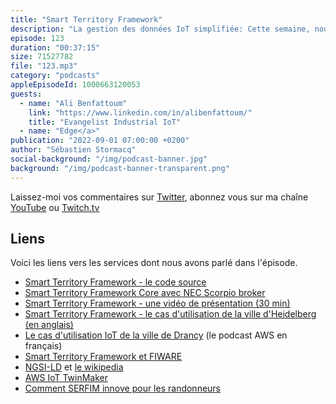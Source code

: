 ```yaml
---
title: "Smart Territory Framework"
description: "La gestion des données IoT simplifiée: Cette semaine, nous parlons du Smart Territory Framework, un ensemble d'outils et de modules open source qui permet de démarrer rapidement les projets IoT à l'échelle d'un territoire, une ville, une collectivité. Vous pouvez ainsi construire et maintenir des solutions basées sur les standards de l'industries, compatible avec les solutions open source de l'écosystème FIWARE. Comme à notre habitude, nous expliquons très concrètement comment démarrer et nous illustrons nos propos avec des cas pratiques déjà mis en oeuvre par nos clients : du contrôle de building, à la surveillance des troupeaux dans les alpages, en passant par l'amélioration de la circulation et du parking en ville."
episode: 123
duration: "00:37:15"
size: 71527782
file: "123.mp3"
category: "podcasts"
appleEpisodeId: 1000663120053
guests:
  - name: "Ali Benfattoum"
    link: "https://www.linkedin.com/in/alibenfattoum/"
    title: "Evangelist Industrial IoT"
  - name: "Edge</a>"
publication: "2022-09-01 07:00:00 +0200"
author: "Sébastien Stormacq"
social-background: "/img/podcast-banner.jpg"
background: "/img/podcast-banner-transparent.png"
---
```


Laissez-moi vos commentaires sur [Twitter](https://twitter.com/sebsto), abonnez vous sur ma chaîne [YouTube](https://www.youtube.com/sebsto) ou [Twitch.tv](https://www.twitch.tv/sebAWS)

## Liens

Voici les liens vers les services dont nous avons parlé dans l'épisode.

- [Smart Territory Framework - le code source](https://github.com/aws-samples/aws-stf)
- [Smart Territory Framework Core avec NEC Scorpio broker](https://github.com/aws-samples/aws-stf-core-scorpio)
- [Smart Territory Framework - une vidéo de présentation (30 min)](https://www.youtube.com/watch?v=4MRZiC1VvKQ)
- [Smart Territory Framework - le cas d'utilisation de la ville d'Heidelberg (en anglais)](https://www.youtube.com/watch?v=Q_fADZFZqSE)
- [Le cas d'utilisation IoT de la ville de Drancy](https://stormacq.com/podcasts/episode_099/index.html) (le podcast AWS en français)
- [Smart Territory Framework et FIWARE](https://www.fiware.org/2022/07/04/how-the-smart-territory-framework-helps-territories-create-smart-and-sustainable-services-for-their-residents/)
- [NGSI-LD](https://www.etsi.org/technologies/internet-of-things) et [le wikipedia](https://fr.wikipedia.org/wiki/NGSI-LD)
- [AWS IoT TwinMaker](https://docs.aws.amazon.com/iot-twinmaker/latest/guide/what-is-twinmaker.html)
- [Comment SERFIM innove pour les randonneurs](https://www.youtube.com/watch?v=zJ8DKRuQSps)
